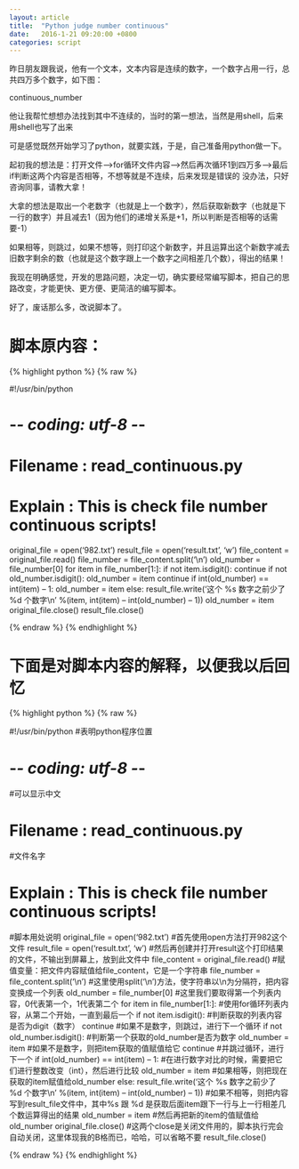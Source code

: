 ```yaml
---
layout: article
title:  "Python judge number continuous"
date:   2016-1-21 09:20:00 +0800
categories: script
---
```


昨日朋友跟我说，他有一个文本，文本内容是连续的数字，一个数字占用一行，总共四万多个数字，如下图：

continuous_number

他让我帮忙想想办法找到其中不连续的，当时的第一想法，当然是用shell，后来用shell也写了出来

可是感觉既然开始学习了python，就要实践，于是，自己准备用python做一下。

起初我的想法是：打开文件—>for循环文件内容—>然后再次循环1到四万多—>最后if判断这两个内容是否相等，不想等就是不连续，后来发现是错误的
没办法，只好咨询同事，请教大拿！

大拿的想法是取出一个老数字（也就是上一个数字），然后获取新数字（也就是下一行的数字）并且减去1（因为他们的递增关系是+1，所以判断是否相等的话需要-1）

如果相等，则跳过，如果不想等，则打印这个新数字，并且运算出这个新数字减去旧数字剩余的数（也就是这个数字跟上一个数字之间相差几个数），得出的结果！

我现在明确感觉，开发的思路问题，决定一切，确实要经常编写脚本，把自己的思路改变，才能更快、更方便、更简洁的编写脚本。

好了，废话那么多，改说脚本了。
 
# 脚本原内容： #

{% highlight python %}
{% raw %}

#!/usr/bin/python
# -*- coding: utf-8 -*-
# Filename : read_continuous.py
# Explain : This is check file number continuous scripts!
original_file = open(‘982.txt’)
result_file = open(‘result.txt’, ‘w’)
file_content = original_file.read()
file_number = file_content.split(‘\n’)
old_number = file_number[0]
for item in file_number[1:]:
        if not item.isdigit():
                continue
        if not old_number.isdigit():
                old_number = item
                continue
        if int(old_number) == int(item) – 1:
                old_number = item
        else:
                result_file.write(‘这个 %s 数字之前少了 %d 个数字\n’ %(item, int(item) – int(old_number) – 1))
                old_number = item
original_file.close()
result_file.close()

{% endraw %}
{% endhighlight %}

# 下面是对脚本内容的解释，以便我以后回忆 #

{% highlight python %}
{% raw %}

#!/usr/bin/python
#表明python程序位置
# -*- coding: utf-8 -*-
#可以显示中文
# Filename : read_continuous.py
#文件名字
# Explain : This is check file number continuous scripts!
#脚本用处说明 
original_file = open(‘982.txt’)
#首先使用open方法打开982这个文件
result_file = open(‘result.txt’, ‘w’)
#然后再创建并打开result这个打印结果的文件，不输出到屏幕上，放到此文件中
file_content = original_file.read()
#赋值变量：把文件内容赋值给file_content，它是一个字符串
file_number = file_content.split(‘\n’)
#这里使用split(‘\n’)方法，使字符串以\n为分隔符，把内容变换成一个列表
old_number = file_number[0]
#这里我们要取得第一个列表内容，0代表第一个，1代表第二个
for item in file_number[1:]:
#使用for循环列表内容，从第二个开始，一直到最后一个
        if not item.isdigit():
#判断获取的列表内容是否为digit（数字）
                continue
#如果不是数字，则跳过，进行下一个循环
        if not old_number.isdigit():
#判断第一个获取的old_number是否为数字
                old_number = item
#如果不是数字，则把item获取的值赋值给它
                continue
#并跳过循环，进行下一个
        if int(old_number) == int(item) – 1:
#在进行数字对比的时候，需要把它们进行整数改变（int），然后进行比较
                old_number = item
#如果相等，则把现在获取的item赋值给old_number
        else:
                result_file.write(‘这个 %s 数字之前少了 %d 个数字\n’ %(item, int(item) – int(old_number) – 1))
#如果不相等，则把内容写到result_file文件中，其中%s 跟 %d 是获取后面item跟下一行与上一行相差几个数运算得出的结果
                old_number = item
#然后再把新的item的值赋值给old_number
original_file.close()
#这两个close是关闭文件用的，脚本执行完会自动关闭，这里体现我的B格而已，哈哈，可以省略不要
result_file.close()

{% endraw %}
{% endhighlight %}
